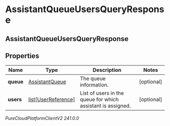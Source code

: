 # AssistantQueueUsersQueryResponse

## AssistantQueueUsersQueryResponse

## Properties

|Name | Type | Description | Notes|
|------------ | ------------- | ------------- | -------------|
| **queue** | [AssistantQueue](AssistantQueue) | The queue information. | [optional] |
| **users** | [list[UserReference]](UserReference) | List of users in the queue for which assistant is assigned. | [optional] |



_PureCloudPlatformClientV2 241.0.0_
